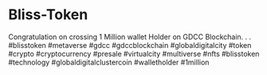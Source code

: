 # Bliss-Token
Congratulation on crossing 1 Million wallet Holder on GDCC Blockchain. . . #blisstoken #metaverse #gdcc #gdccblockchain #globaldigitalcity #token #crypto #cryptocurrency #presale #virtualcity #multiverse #nfts #blisstoken #technology #globaldigitalclustercoin #walletholder #1million
